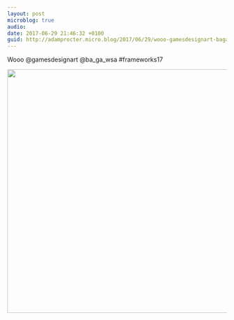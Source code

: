 ```yaml
---
layout: post
microblog: true
audio: 
date: 2017-06-29 21:46:32 +0100
guid: http://adamprocter.micro.blog/2017/06/29/wooo-gamesdesignart-bagawsa.html
---
```

Wooo @gamesdesignart @ba_ga_wsa #frameworks17

<img src="http://adamprocter.micro.blog/uploads/2017/8f72cc4c7d.jpg" width="600" height="558" />
